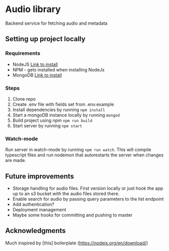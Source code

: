 # Audio library
Backend service for fetching audio and metadata
 
## Setting up project locally
### Requirements
* NodeJS [Link to install](https://nodejs.org/en/download/)
* NPM - gets installed when installing NodeJs
* MongoDB [Link to install](https://docs.mongodb.com/manual/installation/)

### Steps
1. Clone repo
2. Create .env file with fields set from .env.example
3. Install dependencies by running `npm install`
4. Start a mongoDB instance locally by running `mongod`
5. Build project using npm `npm run build`
6. Start server by running `npm start`

### Watch-mode
Run server in watch-mode by running `npm run watch`. This will compile typescript files and run nodemon that autorestarts the server when changes are made. 

## Future improvements
* Storage handling for audio files. First version locally or just hook the app up to an s3 bucket with the audio files stored there. 
* Enable search for audio by passing query parameters to the list endpoint 
* Add authentication? 
* Deployment management
* Maybe some hooks for committing and pushing to master

## Acknowledgments
Much inspired by [this] boilerplate (https://nodejs.org/en/download/)